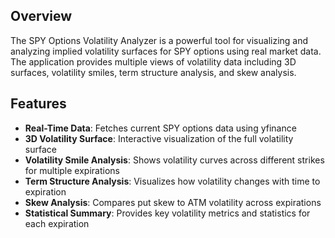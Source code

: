 ## Overview
The SPY Options Volatility Analyzer is a powerful tool for visualizing and analyzing implied volatility surfaces for SPY options using real market data. The application provides multiple views of volatility data including 3D surfaces, volatility smiles, term structure analysis, and skew analysis.

## Features
- **Real-Time Data**: Fetches current SPY options data using yfinance
- **3D Volatility Surface**: Interactive visualization of the full volatility surface
- **Volatility Smile Analysis**: Shows volatility curves across different strikes for multiple expirations
- **Term Structure Analysis**: Visualizes how volatility changes with time to expiration
- **Skew Analysis**: Compares put skew to ATM volatility across expirations
- **Statistical Summary**: Provides key volatility metrics and statistics for each expiration
